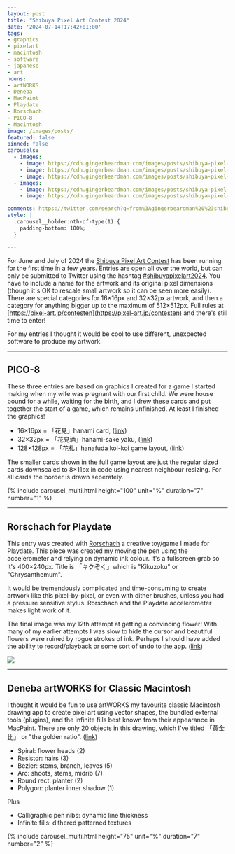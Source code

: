 ```yaml
---
layout: post
title: "Shibuya Pixel Art Contest 2024"
date: '2024-07-14T17:42+01:00'
tags:
- graphics
- pixelart
- macintosh
- software
- japanese
- art
nouns:
- artWORKS
- Deneba
- MacPaint
- Playdate
- Rorschach
- PICO-8
- Macintosh
image: /images/posts/
featured: false
pinned: false
carousels:
  - images:
    - image: https://cdn.gingerbeardman.com/images/posts/shibuya-pixel-art-contest-2024-pico8-hanami.png
    - image: https://cdn.gingerbeardman.com/images/posts/shibuya-pixel-art-contest-2024-pico8-hanami-sake.png
    - image: https://cdn.gingerbeardman.com/images/posts/shibuya-pixel-art-contest-2024-pico8-hanafuda.png
  - images:
    - image: https://cdn.gingerbeardman.com/images/posts/shibuya-pixel-art-contest-2024-artworks1.png
    - image: https://cdn.gingerbeardman.com/images/posts/shibuya-pixel-art-contest-2024-artworks2.png

comments: https://twitter.com/search?q=from%3Agingerbeardman%20%23shibuyapixelart2024%20
style: |
  .carousel__holder:nth-of-type(1) {
    padding-bottom: 100%;
  }

---
```


For June and July of 2024 the [Shibuya Pixel Art Contest](https://pixel-art.jp/contesten) has been running for the first time in a few years. Entries are open all over the world, but can only be submitted to Twitter using the hashtag [#shibuyapixelart2024](https://twitter.com/hashtag/shibuyapixelart2024). You have to include a name for the artwork and its original pixel dimensions (though it's OK to rescale small artwork so it can be seen more easily). There are special categories for 16×16px and 32×32px artwork, and then a category for anything bigger up to the maximum of 512×512px. Full rules at [https://pixel-art.jp/contesten](https://pixel-art.jp/contesten) and there's still time to enter!

For my entries I thought it would be cool to use different, unexpected software to produce my artwork.

----

## PICO-8

These three entries are based on graphics I created for a game I started making when my wife was pregnant with our first child. We were house bound for a while, waiting for the birth, and I drew these cards and put together the start of a game, which remains unfinished. At least I finished the graphics!

- 16×16px = 「花見」hanami card, ([link](https://twitter.com/gingerbeardman/status/1808102421077295350))
- 32×32px = 「花見酒」hanami-sake yaku, ([link](https://twitter.com/gingerbeardman/status/1808102225857720725))
- 128×128px = 「花札」hanafuda koi-koi game layout, ([link](https://twitter.com/gingerbeardman/status/1806905446805938219))

The smaller cards shown in the full game layout are just the regular sized cards downscaled to 8×11px in code using nearest neighbour resizing. For all cards the border is drawn seperately.

{% include carousel_multi.html height="100" unit="%" duration="7" number="1" %}

----

## Rorschach for Playdate

This entry was created with [Rorschach](https://gingerbeardman.itch.io/rorschach) a creative toy/game I made for Playdate. This piece was created my moving the pen using the accelerometer and relying on dynamic ink colour. It's a fullscreen grab so it's 400×240px. Title is 「キクぞく」which is "Kikuzoku" or "Chrysanthemum".

It would be tremendously complicated and time-consuming to create artwork like this pixel-by-pixel, or even with dither brushes, unless you had a pressure sensitive stylus. Rorschach and the Playdate accelerometer makes light work of it.

The final image was my 12th attempt at getting a convincing flower! With many of my earlier attempts I was slow to hide the cursor and beautiful flowers were ruined by rogue strokes of ink. Perhaps I should have added the ability to record/playback or some sort of undo to the app. ([link](https://twitter.com/gingerbeardman/status/1810481363046318410))

![](https://cdn.gingerbeardman.com/images/posts/shibuya-pixel-art-contest-2024-rorschach.png)

----

## Deneba artWORKS for Classic Macintosh

I thought it would be fun to use artWORKS my favourite classic Macintosh drawing app to create pixel art using vector shapes, the bundled external tools (plugins), and the infinite fills best known from their appearance in MacPaint. There are only 20 objects in this drawing, which I've titled 「黄金比」 or "the golden ratio". ([link](https://twitter.com/gingerbeardman/status/1812491599789576474))

- Spiral: flower heads (2)
- Resistor: hairs (3)
- Bezier: stems, branch, leaves (5)
- Arc: shoots, stems, midrib (7)
- Round rect: planter (2)
- Polygon: planter inner shadow (1)

Plus
- Calligraphic pen nibs: dynamic line thickness
- Infinite fills: dithered patterned textures

{% include carousel_multi.html height="75" unit="%" duration="7" number="2" %}
